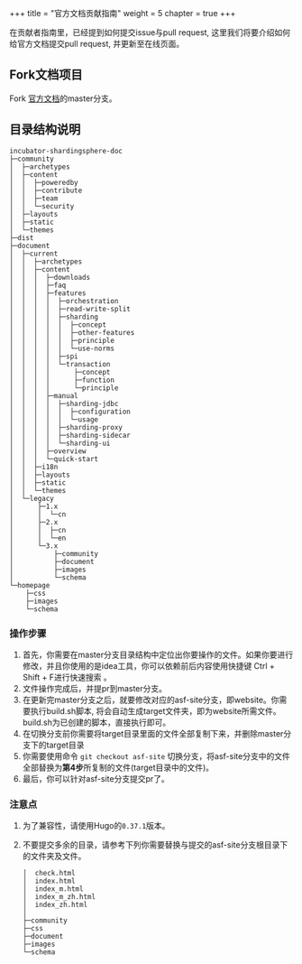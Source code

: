 +++
title = "官方文档贡献指南"
weight = 5
chapter = true
+++

在贡献者指南里，已经提到如何提交issue与pull request,  这里我们将要介绍如何给官方文档提交pull request, 并更新至在线页面。

## Fork文档项目

Fork [官方文档](https://github.com/apache/incubator-shardingsphere-doc)的master分支。

## 目录结构说明

```
incubator-shardingsphere-doc
├─community
│  ├─archetypes
│  ├─content
│  │  ├─poweredby
│  │  ├─contribute
│  │  ├─team
│  │  └─security
│  ├─layouts
│  ├─static
│  └─themes
├─dist
├─document
│  ├─current
│  │  ├─archetypes
│  │  ├─content
│  │  │  ├─downloads
│  │  │  ├─faq
│  │  │  ├─features
│  │  │  │  ├─orchestration
│  │  │  │  ├─read-write-split
│  │  │  │  ├─sharding
│  │  │  │  │  ├─concept
│  │  │  │  │  ├─other-features
│  │  │  │  │  ├─principle
│  │  │  │  │  └─use-norms
│  │  │  │  ├─spi
│  │  │  │  └─transaction
│  │  │  │      ├─concept
│  │  │  │      ├─function
│  │  │  │      └─principle
│  │  │  ├─manual
│  │  │  │  ├─sharding-jdbc
│  │  │  │  │  ├─configuration
│  │  │  │  │  └─usage
│  │  │  │  ├─sharding-proxy
│  │  │  │  ├─sharding-sidecar
│  │  │  │  └─sharding-ui
│  │  │  ├─overview
│  │  │  └─quick-start
│  │  ├─i18n
│  │  ├─layouts
│  │  ├─static
│  │  └─themes
│  └─legacy   
│      ├─1.x
│      │  └─cn
│      ├─2.x
│      │  ├─cn
│      │  └─en
│      └─3.x
│          ├─community
│          ├─document
│          ├─images
│          └─schema
└─homepage
    ├─css
    ├─images
    └─schema
```

### 操作步骤

1. 首先，你需要在master分支目录结构中定位出你要操作的文件。如果你要进行修改，并且你使用的是idea工具，你可以依赖前后内容使用快捷键 Ctrl + Shift + F进行快速搜索 。
1. 文件操作完成后，并提pr到master分支。
1. 在更新完master分支之后，就要修改对应的asf-site分支，即website。你需要执行build.sh脚本, 将会自动生成target文件夹，即为website所需文件。build.sh为已创建的脚本，直接执行即可。
1. 在切换分支前你需要将target目录里面的文件全部复制下来，并删除master分支下的target目录
1. 你需要使用命令 `git checkout asf-site` 切换分支，将asf-site分支中的文件全部替换为**第4步**所复制的文件(target目录中的文件)。
1. 最后，你可以针对asf-site分支提交pr了。

### 注意点

1. 为了兼容性，请使用Hugo的`0.37.1`版本。
1. 不要提交多余的目录，请参考下列你需要替换与提交的asf-site分支根目录下的文件夹及文件。

   ```
   │  check.html
   │  index.html
   │  index_m.html
   │  index_m_zh.html
   │  index_zh.html
   │
   ├─community
   ├─css
   ├─document
   ├─images
   └─schema
   ```
